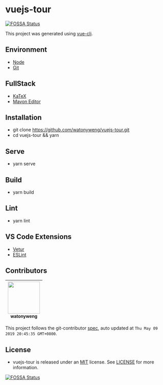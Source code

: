 # vuejs-tour 

[![FOSSA Status](https://app.fossa.com/api/projects/git%2Bgithub.com%2Fwatonyweng%2Fvuejs-tour.svg?type=shield)](https://app.fossa.com/projects/git%2Bgithub.com%2Fwatonyweng%2Fvuejs-tour?ref=badge_shield)

This project was generated using [vue-cli](https://github.com/vuejs/vue-cli).

## Environment

- [Node](https://nodejs.org/en)
- [Git](https://git-scm.com)

## FullStack

- [KaTeX](https://github.com/KaTeX/KaTeX)
- [Mavon Editor](https://github.com/hinesboy/mavonEditor)

## Installation

- git clone <https://github.com/watonyweng/vuejs-tour.git>
- cd vuejs-tour && yarn

## Serve

- yarn serve

## Build

- yarn build

## Lint

- yarn lint

## VS Code Extensions

- [Vetur](https://marketplace.visualstudio.com/items?itemName=octref.vetur)
- [ESLint](https://marketplace.visualstudio.com/items?itemName=dbaeumer.vscode-eslint)

<!-- GITCONTRIBUTOR_START -->

## Contributors

|[<img src="https://avatars0.githubusercontent.com/u/2574065?v=4" width="100px;"/><br/><sub><b>watonyweng</b></sub>](https://github.com/watonyweng)<br/>|
| :---: |

This project follows the git-contributor [spec](https://github.com/xudafeng/git-contributor), auto updated at `Thu May 09 2019 20:45:35 GMT+0800`.

<!-- GITCONTRIBUTOR_END -->

## License

- vuejs-tour is released under an [MIT](https://opensource.org/licenses/MIT) license. See [LICENSE](https://github.com/watonyweng/vuejs-tour/tree/master/LICENSE) for more information.

[![FOSSA Status](https://app.fossa.io/api/projects/git%2Bgithub.com%2Fwatonyweng%2Fvuejs-tour.svg?type=large)](https://app.fossa.io/projects/git%2Bgithub.com%2Fwatonyweng%2Fvuejs-tour?ref=badge_large)
